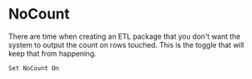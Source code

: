 # NoCount

There are time when creating an ETL package that you don't want the system to output the count on rows touched. This is the toggle that will keep that from happening.  

  

```
Set NoCount On

```